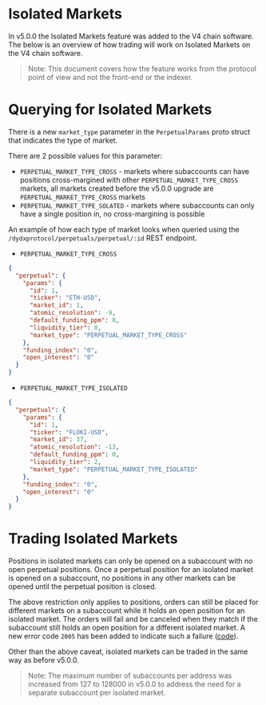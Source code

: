 # Isolated Markets

In v5.0.0 the Isolated Markets feature was added to the V4 chain software. The below is an overview of how trading will work on Isolated Markets on the V4 chain software.

>Note: This document covers how the feature works from the protocol point of view and not the front-end or the indexer.

# Querying for Isolated Markets

There is a new `market_type` parameter in the `PerpetualParams` proto struct that indicates the type of market. 

There are 2 possible values for this parameter:

- `PERPETUAL_MARKET_TYPE_CROSS` - markets where subaccounts can have positions cross-margined with other `PERPETUAL_MARKET_TYPE_CROSS` markets, all markets created before the v5.0.0 upgrade are `PERPETUAL_MARKET_TYPE_CROSS` markets
- `PERPETUAL_MARKET_TYPE_SOLATED` - markets where subaccounts can only have a single position in, no cross-margining is possible

An example of how each type of market looks when queried using the `/dydxprotocol/perpetuals/perpetual/:id` REST endpoint.

- `PERPETUAL_MARKET_TYPE_CROSS`

```json
{
  "perpetual": {
    "params": {
      "id": 1,
      "ticker": "ETH-USD",
      "market_id": 1,
      "atomic_resolution": -9,
      "default_funding_ppm": 0,
      "liquidity_tier": 0,
      "market_type": "PERPETUAL_MARKET_TYPE_CROSS"
    },
    "funding_index": "0",
    "open_interest": "0"
  }
}
```

- `PERPETUAL_MARKET_TYPE_ISOLATED`

```json
{
  "perpetual": {
    "params": {
      "id": 1,
      "ticker": "FLOKI-USD",
      "market_id": 37,
      "atomic_resolution": -13,
      "default_funding_ppm": 0,
      "liquidity_tier": 2,
      "market_type": "PERPETUAL_MARKET_TYPE_ISOLATED"
    },
    "funding_index": "0",
    "open_interest": "0"
  }
}
```

# Trading Isolated Markets

Positions in isolated markets can only be opened on a subaccount with no open perpetual positions. Once a perpetual position for an isolated market is opened on a subaccount, no positions in any other markets can be opened until the perpetual position is closed.

The above restriction only applies to positions, orders can still be placed for different markets on a subaccount while it holds an open position for an isolated market. The orders will fail and be canceled when they match if the subaccount still holds an open position for a different isolated market. A new error code `2005` has been added to indicate such a failure ([code](https://github.com/dydxprotocol/v4-chain/blob/protocol/v5.0.0/protocol/x/clob/types/errors.go#L364-L368)).

Other than the above caveat, isolated markets can be traded in the same way as before v5.0.0. 

>Note: The maximum number of subaccounts per address was increased from 127 to 128000 in v5.0.0 to address the need for a separate subaccount per isolated market.
